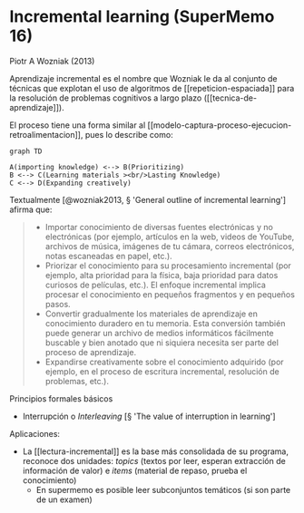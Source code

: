 # Incremental learning (SuperMemo 16)
Piotr A Wozniak (2013)

Aprendizaje incremental es el nombre que Wozniak le da al conjunto de técnicas que explotan el uso de algoritmos de [[repeticion-espaciada]] para la resolución de problemas cognitivos a largo plazo ([[tecnica-de-aprendizaje]]).

El proceso tiene una forma similar al [[modelo-captura-proceso-ejecucion-retroalimentacion]], pues lo describe como:

```mermaid
graph TD

A(importing knowledge) <--> B(Prioritizing)
B <--> C(Learning materials ><br/>Lasting Knowledge)
C <--> D(Expanding creatively)
```

Textualmente [@wozniak2013, § 'General outline of incremental learning'] afirma que:

>- Importar conocimiento de diversas fuentes electrónicas y no electrónicas (por ejemplo, artículos en la web, videos de YouTube, archivos de música, imágenes de tu cámara, correos electrónicos, notas escaneadas en papel, etc.). 
>- Priorizar el conocimiento para su procesamiento incremental (por ejemplo, alta prioridad para la física, baja prioridad para datos curiosos de películas, etc.). El enfoque incremental implica procesar el conocimiento en pequeños fragmentos y en pequeños pasos.
>- Convertir gradualmente los materiales de aprendizaje en conocimiento duradero en tu memoria. Esta conversión también puede generar un archivo de medios informáticos fácilmente buscable y bien anotado que ni siquiera necesita ser parte del proceso de aprendizaje.
>- Expandirse creativamente sobre el conocimiento adquirido (por ejemplo, en el proceso de escritura incremental, resolución de problemas, etc.).


Principios formales básicos

- Interrupción o *Interleaving* [§ 'The value of interruption in learning']

Aplicaciones:

- La [[lectura-incremental]] es la base más consolidada de su programa, reconoce dos unidades: *topics* (textos por leer, esperan extracción de información de valor) e *items* (material de repaso, prueba el conocimiento)
    - En supermemo es posible leer subconjuntos temáticos (si son parte de un examen)